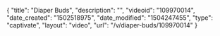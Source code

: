 {
    "title": "Diaper Buds",
    "description": "",
    "videoid": "109970014",
    "date_created": "1502518975",
    "date_modified": "1504247455",
    "type": "captivate",
    "layout": "video",
    "url": "\/v\/diaper-buds\/109970014"
}